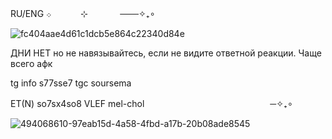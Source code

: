    RU/ENG     ܀     ㅤㅤㅤ       ⊹ㅤㅤㅤㅤ───✧₊∘
   

![fc404aae4d61c1dcb5e864c22340d84e](https://github.com/user-attachments/assets/e54e9926-c4c1-4e20-affe-cf3e8d39d338)

ДНИ НЕТ но не навязывайтесь, если не видите ответной реакции. Чаще всего афк             

tg info s77sse7     tgc soursema    



ET(N)  so7sx4so8 VLEF mel-cholㅤㅤㅤㅤㅤㅤㅤㅤㅤㅤㅤ             ㅤㅤㅤㅤ     ─✧₊∘

  

![494068610-97eab15d-4a58-4fbd-a17b-20b08ade8545](https://github.com/user-attachments/assets/4ad49446-079b-49ef-9489-a63cf6babd50)



   































<!---
SemaSour/SemaSour is a ✨ special ✨ repository because its `README.md` (this file) appears on your GitHub profile.
You can click the Preview link to take a look at your changes.
--->
